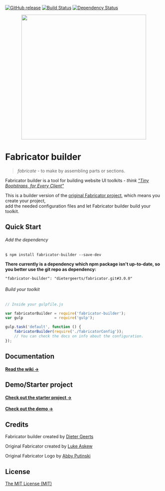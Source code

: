 [![GitHub release](https://img.shields.io/github/release/dietergeerts/fabricator-builder.svg)]()
[![Build Status](https://travis-ci.org/dietergeerts/fabricator-builder.svg)](https://travis-ci.org/dietergeerts/fabricator-builder)
[![Dependency Status](https://david-dm.org/dietergeerts/fabricator-builder.svg)](https://david-dm.org/dietergeerts/fabricator-builder)

<p align="center">
  <img src="https://rawgit.com/dietergeerts/fabricator/master/logo.svg" width="400">
</p>

# Fabricator builder

> _fabricate_ - to make by assembling parts or sections.

Fabricator builder is a tool for building website UI toolkits - _think ["Tiny Bootstraps, for Every Client"](http://daverupert.com/2013/04/responsive-deliverables/#tiny-bootstraps-for-every-client)_

This is a builder version of the [original Fabricator project](https://github.com/fbrctr/fabricator), 
which means you create your project,  
add the needed configuration files and let Fabricator builder build your toolkit.

## Quick Start

###### Add the dependency

```
$ npm install fabricator-builder --save-dev
```

**There currently is a dependency which npm package isn't up-to-date, so you better use the git repo as dependency:**

```
"fabricator-builder": "dietergeerts/fabricator.git#3.0.0"
```

###### Build your toolkit

```javascript
// Inside your gulpfile.js

var fabricatorBuilder = require('fabricator-builder');
var gulp              = require('gulp');

gulp.task('default', function () {
    fabricatorBuilder(require('./fabricatorConfig'));
    // You can check the docs on info about the configuration.
});
```

## Documentation

#### [Read the wiki →](https://github.com/dietergeerts/fabricator-builder/wiki)

## Demo/Starter project

#### [Check out the starter project →](https://github.com/dietergeerts/fabricator-starter)
#### [Check out the demo →](http://www.dworks.be/fabricator-builder-demo/)

## Credits

Fabricator builder created by [Dieter Geerts](https://github.com/dietergeerts)

Original Fabricator created by [Luke Askew](http://twitter.com/lukeaskew)

Original Fabricator Logo by [Abby Putinski](https://abbyputinski.com/)

## License

[The MIT License (MIT)](http://opensource.org/licenses/mit-license.php)
